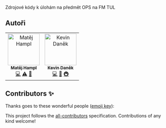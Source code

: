 Zdrojové kódy k úlohám na předmět OPS na FM TUL

## Autoři
<!-- ALL-CONTRIBUTORS-LIST:START - Do not remove or modify this section -->
<!-- prettier-ignore-start -->
<!-- markdownlint-disable -->
<table>
  <tbody>
    <tr>
      <td align="center"><a href="https://github.com/matejhampl"><img src="https://avatars.githubusercontent.com/u/91940093?v=4?s=100" width="100px;" alt="Matěj Hampl"/><br /><sub><b>Matěj Hampl</b></sub></a><br /><a href="https://github.com/Bahamut731lp/OPS/commits?author=matejhampl" title="Code">💻</a> <a href="https://github.com/Bahamut731lp/OPS/commits?author=matejhampl" title="Tests">⚠️</a> <a href="#ideas-matejhampl" title="Ideas, Planning, & Feedback">🤔</a></td>
      <td align="center"><a href="http://bahamut731lp.github.io"><img src="https://avatars.githubusercontent.com/u/27443880?v=4?s=100" width="100px;" alt="Kevin Daněk"/><br /><sub><b>Kevin Daněk</b></sub></a><br /><a href="https://github.com/Bahamut731lp/OPS/commits?author=Bahamut731lp" title="Code">💻</a> <a href="#design-Bahamut731lp" title="Design">🎨</a> <a href="#infra-Bahamut731lp" title="Infrastructure (Hosting, Build-Tools, etc)">🚇</a></td>
    </tr>
  </tbody>
</table>

<!-- markdownlint-restore -->
<!-- prettier-ignore-end -->

<!-- ALL-CONTRIBUTORS-LIST:END -->

## Contributors ✨

Thanks goes to these wonderful people ([emoji key](https://allcontributors.org/docs/en/emoji-key)):

<!-- ALL-CONTRIBUTORS-LIST:START - Do not remove or modify this section -->
<!-- prettier-ignore-start -->
<!-- markdownlint-disable -->
<!-- markdownlint-restore -->
<!-- prettier-ignore-end -->
<!-- ALL-CONTRIBUTORS-LIST:END -->

This project follows the [all-contributors](https://github.com/all-contributors/all-contributors) specification. Contributions of any kind welcome!
